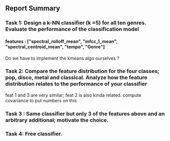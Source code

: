 ## Report Summary


### Task 1: Design a k-NN classifier (k =5) for all ten genres. Evaluate the performance of the classification model
#### features : ["spectral_rolloff_mean", "mfcc_1_mean", "spectral_centroid_mean", "tempo", "Genre"] 
Do we have to implement the kmeans algo ourselves ? 

### Task 2: Compare the feature distribution for the four classes; pop, disco, metal and classical. Analyze how the feature distribution relates to the performance of your classifier 

feat 1 and 3 are very similar; feat 2 is also kinda related. compute covariance to put numbers on this 

### Task 3 : Same classifier but only 3 of the features above and an arbitrary additional; motivate the choice.

### Task 4: Free classifier.


